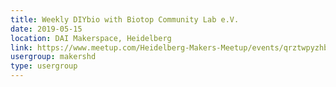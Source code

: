 ```yaml
---
title: Weekly DIYbio with Biotop Community Lab e.V.
date: 2019-05-15
location: DAI Makerspace, Heidelberg
link: https://www.meetup.com/Heidelberg-Makers-Meetup/events/qrztwpyzhbtb/
usergroup: makershd
type: usergroup
---
```

